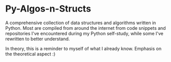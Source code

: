 # Py-Algos-n-Structs
A comprehensive collection of data structures and algorithms written in Python. Most are compiled from around the internet from code snippets and repositories I've encountered during my Python self-study, while some I've rewritten to better understand. 

In theory, this is a reminder to myself of what I already know. Emphasis on the theoretical aspect :)
